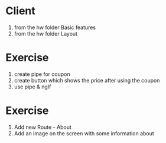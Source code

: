 # Client

1. from the hw folder Basic features
2. from the hw folder Layout


# Exercise
1. create pipe for coupon
2. create button which shows the price after using the coupon 
3. use pipe & ngIf

# Exercise
1. Add new Route - About 
2. Add an image on the screen with some information about